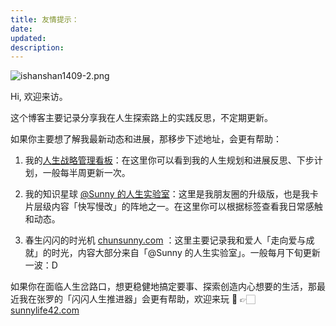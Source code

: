 ```yaml
---
title: 友情提示：
date:
updated:
description:
---
```





![ishanshan1409-2.png](https://cdn.sunnyhuang.net/share/ishanshan1409-2.png?x-oss-process=image/resize,w_400 ':size=100')





Hi, 欢迎来访。

这个博客主要记录分享我在人生探索路上的实践反思，不定期更新。

如果你主要想了解我最新动态和进展，那移步下述地址，会更有帮助：

1. 我的[人生战略管理看板](https://sunnylife.feishu.cn/wiki/wikcnEy7dsfx0hrcc7RJ123xceg?sheet=hzW9E9&create_from=create_doc_to_wiki)：在这里你可以看到我的人生规划和进展反思、下步计划，一般每半周更新一次。

2. 我的知识星球 [@Sunny 的人生实验室](https://t.zsxq.com/Vrzji2B)：这里是我朋友圈的升级版，也是我卡片层级内容「快写慢改」的阵地之一。在这里你可以根据标签查看我日常感触和动态。

3. 春生闪闪的时光机 [chunsunny.com](https://chunsunny.com/) ：这里主要记录我和爱人「走向爱与成就」的时光，内容大部分来自「@Sunny 的人生实验室」。一般每月下旬更新一波：D

如果你在面临人生岔路口，想更稳健地搞定要事、探索创造内心想要的生活，那最近我在张罗的「闪闪人生推进器」会更有帮助，欢迎来玩 🤗 👉🏻 [sunnylife42.com](https://sunnylife42.com)


  